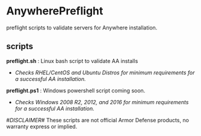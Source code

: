 # AnywherePreflight
preflight scripts to validate servers for Anywhere installation.


## scripts
**preflight.sh** : Linux bash script to validate AA installs
- *Checks RHEL/CentOS and Ubuntu Distros for minimum requirements for a successful AA installation.*

**preflight.ps1** : Windows powershell script coming soon.
- *Checks Windows 2008 R2, 2012, and 2016 for minimum requirements for a successful AA installation.*


#*DISCLAIMER*#
These scripts are not official Armor Defense products, no warranty express or implied.
